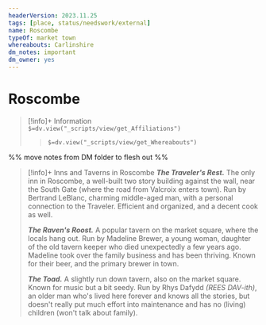 ```yaml
---
headerVersion: 2023.11.25
tags: [place, status/needswork/external]
name: Roscombe
typeOf: market town
whereabouts: Carlinshire
dm_notes: important
dm_owner: yes
---
```

# Roscombe
>[!info]+ Information  
> `$=dv.view("_scripts/view/get_Affiliations")`  
>> `$=dv.view("_scripts/view/get_Whereabouts")`

%% move notes from DM folder to flesh out %%


>[!info]+ Inns and Taverns in Roscombe
> ***The Traveler's Rest.*** The only inn in Roscombe, a well-built two story building against the wall, near the South Gate (where the road from Valcroix enters town). Run by Bertrand LeBlanc, charming middle-aged man, with a personal connection to the Traveler. Efficient and organized, and a decent cook as well. 
> 
> ***The Raven's Roost.*** A popular tavern on the market square, where the locals hang out. Run by Madeline Brewer, a young woman, daughter of the old tavern keeper who died unexpectedly a few years ago. Madeline took over the family business and has been thriving. Known for their beer, and the primary brewer in town. 
> 
> ***The Toad.*** A slightly run down tavern, also on the market square. Known for music but a bit seedy. Run by Rhys Dafydd *(REES DAV-ith)*, an older man who's lived here forever and knows all the stories, but doesn't really put much effort into maintenance and has no (living) children (won't talk about family). 
